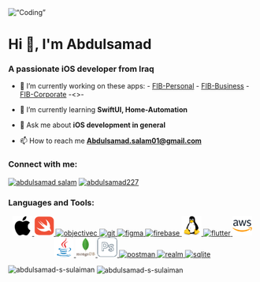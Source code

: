 <img align=“right” alt=“Coding” width=“4000” src="https://pro2-bar-s3-cdn-cf1.myportfolio.com/97b1d4bc028e3890ce75267deb159e95/24e71a4a26b5d319d6ac79ee_rw_600.gif?h=4c5ec98e37c4fea0b6776ef182152b43">

<h1 align="left">Hi 👋, I'm Abdulsamad</h1>
<h3 align="left">A passionate iOS developer from Iraq</h3>

- 🔭 I’m currently working on these apps: - [FIB-Personal](https://apps.apple.com/us/app/first-iraqi-bank/id1545549339) - [FIB-Business](https://apps.apple.com/us/app/first-iraqi-bank-for-business/id1548261487) - [FIB-Corporate](https://apps.apple.com/us/app/first-iraqi-bank-for-corporate/id1575329166) -<>-

- 🌱 I’m currently learning **SwiftUI, Home-Automation**

- 💬 Ask me about **iOS development in general**

- 📫 How to reach me **Abdulsamad.salam01@gmail.com**

<h3 align="left">Connect with me:</h3>
<p align="left">
<a href="https://www.linkedin.com/in/abdulsamad-salam-8957041a3" target="blank"><img align="center" src="https://raw.githubusercontent.com/rahuldkjain/github-profile-readme-generator/master/src/images/icons/Social/linked-in-alt.svg" alt="abdulsamad salam" height="30" width="40" /></a>
<a href="https://stackoverflow.com/users/abdulsamad227" target="blank"><img align="center" src="https://raw.githubusercontent.com/rahuldkjain/github-profile-readme-generator/master/src/images/icons/Social/stack-overflow.svg" alt="abdulsamad227" height="30" width="40" /></a>
</p>

<h3 align="left">Languages and Tools:</h3>
<p align="center">
<a href="https://developer.apple.com" target="blank" rel="noreferrer"> <img src="https://raw.githubusercontent.com/devicons/devicon/master/icons/apple/apple-original.svg" alt=“iOS” width="40" height="40"/> </a> 
<a href="https://developer.apple.com/swift/" target="blank" rel="noreferrer"> <img src="https://raw.githubusercontent.com/devicons/devicon/master/icons/swift/swift-original.svg" alt="swift" width="40" height="40"/> </a> 
<a href="https://developer.apple.com/library/archive/documentation/Cocoa/Conceptual/ProgrammingWithObjectiveC/Introduction/Introduction.html" target="_blank" rel="noreferrer"> 
  <img src="https://www.vectorlogo.zone/logos/apple_objectivec/apple_objectivec-icon.svg" alt="objectivec" width="40" height="40"/> </a> 
<a href="https://git-scm.com/" target="blank"> <img src="https://www.vectorlogo.zone/logos/git-scm/git-scm-icon.svg" alt="git" width="40" height="40"/> </a> 
<a href="https://www.figma.com/" target="blank" rel="noreferrer"> <img src="https://www.vectorlogo.zone/logos/figma/figma-icon.svg" alt="figma" width="40" height="40"/> </a> 
<a href="https://firebase.google.com/" target="blank" rel="noreferrer"> <img src="https://www.vectorlogo.zone/logos/firebase/firebase-icon.svg" alt="firebase" width="40" height="40"/> </a> 
<a href="https://www.linux.org/" target="blank" rel="noreferrer"> <img src="https://raw.githubusercontent.com/devicons/devicon/master/icons/linux/linux-original.svg" alt="linux" width="40" height="40"/> </a> 
<a href="https://flutter.dev" target="blank" rel="noreferrer"> <img src="https://www.vectorlogo.zone/logos/flutterio/flutterio-icon.svg" alt="flutter" width="40" height="40"/> </a> 
<a href="https://aws.amazon.com" target="blank" rel="noreferrer"> <img src="https://raw.githubusercontent.com/devicons/devicon/master/icons/amazonwebservices/amazonwebservices-original-wordmark.svg" alt="aws" width="40" height="40"/> </a>
<a href="https://www.java.com" target="blank" rel="noreferrer"> <img src="https://raw.githubusercontent.com/devicons/devicon/master/icons/java/java-original.svg" alt="java" width="40" height="40"/> </a> 
<a href="https://www.mongodb.com/" target="blank" rel="noreferrer"> <img src="https://raw.githubusercontent.com/devicons/devicon/master/icons/mongodb/mongodb-original-wordmark.svg" alt="mongodb" width="40" height="40"/> </a> 
<a href="https://www.photoshop.com/en" target="blank" rel="noreferrer"> <img src="https://raw.githubusercontent.com/devicons/devicon/master/icons/photoshop/photoshop-line.svg" alt="photoshop" width="40" height="40"/> </a> 
<a href="https://postman.com" target="blank" rel="noreferrer"> <img src="https://www.vectorlogo.zone/logos/getpostman/getpostman-icon.svg" alt="postman" width="40" height="40"/> </a> 
<a href="https://realm.io/" target="blank" rel="noreferrer"> <img src="https://raw.githubusercontent.com/bestofjs/bestofjs-webui/8665e8c267a0215f3159df28b33c365198101df5/public/logos/realm.svg" alt="realm" width="40" height="40"/> </a> 
<a href="https://www.sqlite.org/" target="blank" rel="noreferrer"> <img src="https://www.vectorlogo.zone/logos/sqlite/sqlite-icon.svg" alt="sqlite" width="40" height="40"/> </a>
</p>

<p><img align="left" src="https://github-readme-stats.vercel.app/api/top-langs?username=abdulsamad-s-sulaiman&show_icons=true&locale=en&layout=compact" alt="abdulsamad-s-sulaiman" /></p>

<p>&nbsp;<img align="center" src="https://github-readme-stats.vercel.app/api?username=abdulsamad-s-sulaiman&show_icons=true&locale=en" alt="abdulsamad-s-sulaiman" /></p>
